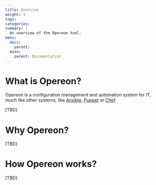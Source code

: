 ```yaml
---
title: Overview
weight: 1
tags:
categories:
summary: |
  An overview of the Opereon tool.
menu:
  docs:
    parent: 
  main:
    parent: Documentation
---
```


# What is Opereon?

Opereon is a configuration management and automation system for IT, much like other systems, like [Ansible](https://www.ansible.com), [Puppet](https://puppet.com) or [Chef](https://www.chef.io).

[TBD]

# Why Opereon?

[TBD]

# How Opereon works?

[TBD]

